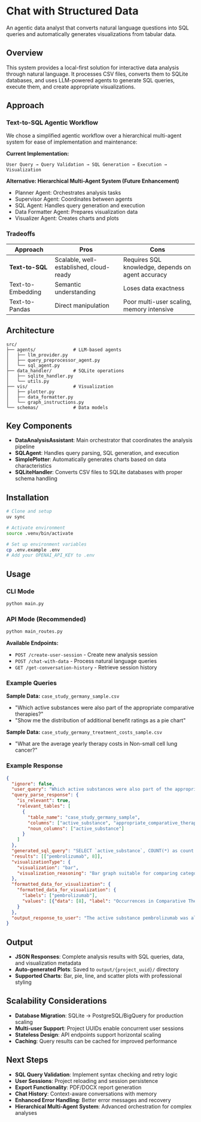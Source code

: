 # Chat with Structured Data

An agentic data analyst that converts natural language questions into SQL queries and automatically generates visualizations from tabular data.

## Overview

This system provides a local-first solution for interactive data analysis through natural language. It processes CSV files, converts them to SQLite databases, and uses LLM-powered agents to generate SQL queries, execute them, and create appropriate visualizations.

## Approach

### Text-to-SQL Agentic Workflow

We chose a simplified agentic workflow over a hierarchical multi-agent system for ease of implementation and maintenance:

**Current Implementation:**
```
User Query → Query Validation → SQL Generation → Execution → Visualization
```

**Alternative: Hierarchical Multi-Agent System (Future Enhancement)**
- Planner Agent: Orchestrates analysis tasks
- Supervisor Agent: Coordinates between agents
- SQL Agent: Handles query generation and execution
- Data Formatter Agent: Prepares visualization data
- Visualizer Agent: Creates charts and plots

### Tradeoffs

| Approach | Pros | Cons |
|----------|------|------|
| **Text-to-SQL** | Scalable, well-established, cloud-ready | Requires SQL knowledge, depends on agent accuracy |
| Text-to-Embedding | Semantic understanding | Loses data exactness |
| Text-to-Pandas | Direct manipulation | Poor multi-user scaling, memory intensive |

## Architecture

```
src/
├── agents/              # LLM-based agents
│   ├── llm_provider.py
│   ├── query_preprocessor_agent.py
│   └── sql_agent.py
├── data_handler/        # SQLite operations
│   ├── sqlite_handler.py
│   └── utils.py
├── vis/                 # Visualization
│   ├── plotter.py
│   ├── data_formatter.py
│   └── graph_instructions.py
└── schemas/             # Data models
```

## Key Components

- **DataAnalysisAssistant**: Main orchestrator that coordinates the analysis pipeline
- **SQLAgent**: Handles query parsing, SQL generation, and execution
- **SimplePlotter**: Automatically generates charts based on data characteristics
- **SQLiteHandler**: Converts CSV files to SQLite databases with proper schema handling

## Installation

```bash
# Clone and setup
uv sync

# Activate environment
source .venv/bin/activate

# Set up environment variables
cp .env.example .env
# Add your OPENAI_API_KEY to .env
```

## Usage

### CLI Mode
```bash
python main.py
```

### API Mode (Recommended)
```bash
python main_routes.py
```

**Available Endpoints:**
- `POST /create-user-session` - Create new analysis session
- `POST /chat-with-data` - Process natural language queries
- `GET /get-conversation-history` - Retrieve session history

### Example Queries

**Sample Data:** `case_study_germany_sample.csv`
- "Which active substances were also part of the appropriate comparative therapies?"
- "Show me the distribution of additional benefit ratings as a pie chart"

**Sample Data:** `case_study_germany_treatment_costs_sample.csv`
- "What are the average yearly therapy costs in Non-small cell lung cancer?"

### Example Response

```json
{
  "ignore": false,
  "user_query": "Which active substances were also part of the appropriate comparative therapies?",
  "query_parse_response": {
    "is_relevant": true,
    "relevant_tables": [
      {
        "table_name": "case_study_germany_sample",
        "columns": ["active_substance", "appropriate_comparative_therapy"],
        "noun_columns": ["active_substance"]
      }
    ]
  },
  "generated_sql_query": "SELECT `active_substance`, COUNT(*) as count FROM case_study_germany_sample WHERE `active_substance` IS NOT NULL AND `active_substance` != \"\" AND `active_substance` != \"N/A\" GROUP BY `active_substance` ORDER BY count DESC LIMIT 1",
  "results": [["pembrolizumab", 8]],
  "visualizationType": {
    "visualization": "bar",
    "visualization_reasoning": "Bar graph suitable for comparing categorical data frequency"
  },
  "formatted_data_for_visualization": {
    "formatted_data_for_visualization": {
      "labels": ["pembrolizumab"],
      "values": [{"data": [8], "label": "Occurrences in Comparative Therapies"}]
    }
  },
  "output_response_to_user": "The active substance pembrolizumab was also part of the appropriate comparative therapies."
}
```

## Output

- **JSON Responses**: Complete analysis results with SQL queries, data, and visualization metadata
- **Auto-generated Plots**: Saved to `output/{project_uuid}/` directory
- **Supported Charts**: Bar, pie, line, and scatter plots with professional styling

## Scalability Considerations

- **Database Migration**: SQLite → PostgreSQL/BigQuery for production scaling
- **Multi-user Support**: Project UUIDs enable concurrent user sessions
- **Stateless Design**: API endpoints support horizontal scaling
- **Caching**: Query results can be cached for improved performance

## Next Steps

- **SQL Query Validation**: Implement syntax checking and retry logic
- **User Sessions**: Project reloading and session persistence
- **Export Functionality**: PDF/DOCX report generation
- **Chat History**: Context-aware conversations with memory
- **Enhanced Error Handling**: Better error messages and recovery
- **Hierarchical Multi-Agent System**: Advanced orchestration for complex analyses